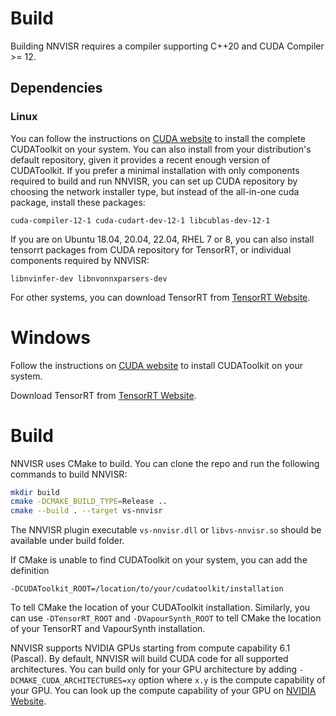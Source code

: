 # Build

Building NNVISR requires a compiler supporting C++20 and CUDA Compiler >= 12.

## Dependencies

### Linux

You can follow the instructions on
[CUDA website](https://developer.nvidia.com/cuda-downloads)
to install the complete CUDAToolkit on your system.
You can also install from your distribution's default repository,
given it provides a recent enough version of CUDAToolkit.
If you prefer a minimal installation with only components required to
build and run NNVISR, you can set up CUDA repository by choosing the
network installer type, but instead of the all-in-one cuda package,
install these packages:

```
cuda-compiler-12-1 cuda-cudart-dev-12-1 libcublas-dev-12-1
```

If you are on Ubuntu 18.04, 20.04, 22.04, RHEL 7 or 8, you can also
install tensorrt packages from CUDA repository for TensorRT,
or individual components required by NNVISR:

```
libnvinfer-dev libnvonnxparsers-dev
```

For other systems, you can download TensorRT from
[TensorRT Website](https://developer.nvidia.com/tensorrt).

# Windows

Follow the instructions on
[CUDA website](https://developer.nvidia.com/cuda-downloads)
to install CUDAToolkit on your system.

Download TensorRT from [TensorRT Website](https://developer.nvidia.com/tensorrt).

# Build

NNVISR uses CMake to build. You can clone the repo and run the following
commands to build NNVISR:

```bash
mkdir build
cmake -DCMAKE_BUILD_TYPE=Release ..
cmake --build . --target vs-nnvisr
```

The NNVISR plugin executable `vs-nnvisr.dll` or `libvs-nnvisr.so` should be
available under build folder.

If CMake is unable to find CUDAToolkit on your system,
you can add the definition

```
-DCUDAToolkit_ROOT=/location/to/your/cudatoolkit/installation
```

To tell CMake the location of your CUDAToolkit installation.
Similarly, you can use `-DTensorRT_ROOT` and `-DVapourSynth_ROOT` to tell
CMake the location of your TensorRT and VapourSynth installation.

NNVISR supports NVIDIA GPUs starting from compute capability 6.1 (Pascal).
By default, NNVISR will build CUDA code for all supported architectures.
You can build only for your GPU architecture by adding
`-DCMAKE_CUDA_ARCHITECTURES=xy` option where `x.y`
is the compute capability of your GPU.
You can look up the compute capability of your GPU on
[NVIDIA Website](https://developer.nvidia.com/cuda-gpus).
